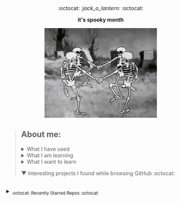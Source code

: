 <div align='center'> 
  :octocat: <i> :jack_o_lantern: </i> :octocat: 
  <p><b>it's spooky month</b></p>
  <img src="src/spookyscaryskeletons.gif"/>
</div>

> ## About me:
> 
> <details><summary>What I have used</summary>  <ul><li>HTML, CSS, JS, JQuery, Bootstrap, Node.js</li> <li>PHP, MySQL, PostgreSQL, XAMPP</li> <li>Unity, Blender</li> <li>Adobe XD, Adobe Illustrator</li> <li>Python, C, Java</li> <li>Google Cloud Platform</li></ul>
> </details>
> 
> <details><summary>What I am learning</summary> Creating a discord bot</details>
> 
> <details><summary>What I want to learn</summary> yaml, photoshop, ruby, angular, vue, typescript</details>
> 
> ▼ Interesting projects I found while browsing GitHub :octocat:
<!--to add: contact me at (linkedin?), my website, current projects, favourite projects-->




<!--leave this br for the auto generated content-->
<br>


<details><summary><sub>:octocat: Recently Starred Repos :octocat:</sub></summary><hr><i>
<b><a href ="https://github.com/PyGithub/PyGithub">PyGithub/PyGithub</a></b>: <sup>Python</sup><span><p>Typed interactions with the GitHub API v3</p></span>
<br>


<b><a href ="https://github.com/ryo-ma/github-profile-trophy">ryo-ma/github-profile-trophy</a></b>: <sup>TypeScript</sup><span><p>🏆 Add dynamically generated GitHub Stat Trophies  on your readme</p></span>
<br>


<b><a href ="https://github.com/qtile/qtile">qtile/qtile</a></b>: <sup>Python</sup><span><p>:cookie: A full-featured, hackable tiling window manager written and configured in Python</p></span>
<br>


<b><a href ="https://github.com/nuxt/nuxtjs.org">nuxt/nuxtjs.org</a></b>: <sup>Vue</sup><span><p>Nuxt Documentation Website</p></span>
<br>


<b><a href ="https://github.com/Dolibarr/dolibarr">Dolibarr/dolibarr</a></b>: <sup>PHP</sup><span><p>Dolibarr ERP CRM is a modern software package to manage your company or foundation activity (contacts, suppliers, invoices, orders, stocks, agenda, accounting, ...). It is open source software written in PHP and designed for small and medium businesses, foundations and freelancers. You can freely install, use and distribute it as a standalone application or as a web application to use it from every internet access and media.</p></span>
<br>


<b><a href ="https://github.com/geongeorge/i-hate-regex">geongeorge/i-hate-regex</a></b>: <sup>Vue</sup><span><p>The code for iHateregex.io 😈 - The Regex Cheat Sheet</p></span>
<br>


<b><a href ="https://github.com/eliutgon/buzz-notify">eliutgon/buzz-notify</a></b>: <sup>CSS</sup><span><p>✨ Small and Clean JavaScript Toast Notifications</p></span>
<br>


<b><a href ="https://github.com/maguowei/starred">maguowei/starred</a></b>: <sup>Python</sup><span><p>creating your own Awesome List by GitHub stars!</p></span>
<br>


<b><a href ="https://github.com/sdmg15/Best-websites-a-programmer-should-visit">sdmg15/Best-websites-a-programmer-should-visit</a></b>: <sup><br>No description provided :/<br></sup><span><p>:link: Some useful websites for programmers.</p></span>
<br>


<b><a href ="https://github.com/home-assistant/core">home-assistant/core</a></b>: <sup>Python</sup><span><p>:house_with_garden: Open source home automation that puts local control and privacy first.</p></span>
<br>


<b><a href ="https://github.com/moratelli/github-starred-repos">moratelli/github-starred-repos</a></b>: <sup>JavaScript</sup><span><p>A React Native App that shows a GitHub user's starred repositories</p></span>
<br>


<b><a href ="https://github.com/fluteds/starred">fluteds/starred</a></b>: <sup><br>No description provided :/<br></sup><span><p>⭐ All my starred repos in an awesome list format that automatically updates my stars, project descriptions and names daily via workflow!</p></span>
<br>


<b><a href ="https://github.com/refined-github/refined-github">refined-github/refined-github</a></b>: <sup>TypeScript</sup><span><p>:octocat: Browser extension that simplifies the GitHub interface and adds useful features</p></span>
<br>


<b><a href ="https://github.com/rjoydip/github-actions-automate">rjoydip/github-actions-automate</a></b>: <sup><br>No description provided :/<br></sup><span><p>Collection of github actions helps to automate GitHub CI/CD.</p></span>
<br>


<b><a href ="https://github.com/sdras/awesome-actions">sdras/awesome-actions</a></b>: <sup><br>No description provided :/<br></sup><span><p>A curated list of awesome actions to use on GitHub</p></span>
<br>


<b><a href ="https://github.com/pumpkin-py/pumpkin-py">pumpkin-py/pumpkin-py</a></b>: <sup>Python</sup><span><p><br>No description provided :/<br></p></span>
<br>


<b><a href ="https://github.com/owncast/owncast">owncast/owncast</a></b>: <sup>HTML</sup><span><p>Take control over your live stream video by running it yourself.  Streaming + chat out of the box.</p></span>
<br>


<b><a href ="https://github.com/JLambertazzo/ListExtender">JLambertazzo/ListExtender</a></b>: <sup>JavaScript</sup><span><p>A JavaScript library providing interactive lists</p></span>
<br>


<b><a href ="https://github.com/DefinitelyTyped/DefinitelyTyped">DefinitelyTyped/DefinitelyTyped</a></b>: <sup>TypeScript</sup><span><p>The repository for high quality TypeScript type definitions.</p></span>
<br>


<b><a href ="https://github.com/googleapis/google-api-php-client">googleapis/google-api-php-client</a></b>: <sup>PHP</sup><span><p>A PHP client library for accessing Google APIs</p></span>
<br>


<b><a href ="https://github.com/Brodevil/Alice">Brodevil/Alice</a></b>: <sup>Python</sup><span><p>A virtual desktop Assistant automates several things as best as he can. fun fact: He is male lol</p></span>
<br>


<b><a href ="https://github.com/oakmac/chessboardjs">oakmac/chessboardjs</a></b>: <sup>JavaScript</sup><span><p>JavaScript chessboard</p></span>
<br>


<b><a href ="https://github.com/benjaminsampica/benjaminsampica">benjaminsampica/benjaminsampica</a></b>: <sup>JavaScript</sup><span><p><br>No description provided :/<br></p></span>
<br>


<b><a href ="https://github.com/wasabeef/awesome-android-ui">wasabeef/awesome-android-ui</a></b>: <sup><br>No description provided :/<br></sup><span><p>A curated list of awesome Android UI/UX libraries</p></span>
<br>


<b><a href ="https://github.com/Hack-with-Github/Awesome-Hacking">Hack-with-Github/Awesome-Hacking</a></b>: <sup><br>No description provided :/<br></sup><span><p>A collection of various awesome lists for hackers, pentesters and security researchers</p></span>
<br>


<b><a href ="https://github.com/skelsec/COMP128">skelsec/COMP128</a></b>: <sup>Python</sup><span><p>initial commit</p></span>
<br>


<b><a href ="https://github.com/matyo91/matyo91">matyo91/matyo91</a></b>: <sup>Makefile</sup><span><p>Github Profil description</p></span>
<br>


<b><a href ="https://github.com/maizzle/maizzle">maizzle/maizzle</a></b>: <sup>HTML</sup><span><p>Quickly build HTML emails with Tailwind CSS.</p></span>
<br>


<b><a href ="https://github.com/browser-update/browser-update">browser-update/browser-update</a></b>: <sup>JavaScript</sup><span><p>Remind users to update their browser in an unobtrusive way</p></span>
<br>


<b><a href ="https://github.com/TeaInside/teavpn2">TeaInside/teavpn2</a></b>: <sup>C</sup><span><p>TeaVPN2 - An open source VPN Software (currently supported platform is only Linux).</p></span>
<br>


<b><a href ="https://github.com/odoo/odoo">odoo/odoo</a></b>: <sup>JavaScript</sup><span><p>Odoo. Open Source Apps To Grow Your Business.</p></span>
<br>


<b><a href ="https://github.com/JessicaLim8/JessicaLim8">JessicaLim8/JessicaLim8</a></b>: <sup>Ruby</sup><span><p>Profile ReadME! Join my community word cloud!</p></span>
<br>


<b><a href ="https://github.com/githubocto/repo-visualizer">githubocto/repo-visualizer</a></b>: <sup>JavaScript</sup><span><p><br>No description provided :/<br></p></span>
<br>


<b><a href ="https://github.com/TheCodingLama/Deep-Learning-based-Image-Spam-Detection">TheCodingLama/Deep-Learning-based-Image-Spam-Detection</a></b>: <sup>Jupyter Notebook</sup><span><p>In this work, Deep Learning based Image spam detection is implemented. Cost sensitive and Hybrid models are also implemented.</p></span>
<br>


<b><a href ="https://github.com/instabotai/instabotai">instabotai/instabotai</a></b>: <sup>Python</sup><span><p>Instagram AI bot with face detection. It works without instagram api, need only login and password. </p></span>
<br>


<b><a href ="https://github.com/arc298/instagram-scraper">arc298/instagram-scraper</a></b>: <sup>Python</sup><span><p>Scrapes an instagram user's photos and videos</p></span>
<br>


<b><a href ="https://github.com/alexkang/blue-chat">alexkang/blue-chat</a></b>: <sup>Java</sup><span><p>Bluetooth instant messaging app for Android</p></span>
<br>


<b><a href ="https://github.com/neurek88/Bionic-Boar">neurek88/Bionic-Boar</a></b>: <sup>C#</sup><span><p>Side scrolling run and gun game made with unity. </p></span>
<br>


<b><a href ="https://github.com/nette/tracy">nette/tracy</a></b>: <sup>PHP</sup><span><p>😎 Tracy: the addictive tool to ease debugging PHP code for cool developers. Friendly design, logging, profiler, advanced features like debugging AJAX calls or CLI support. You will love it.</p></span>
<br>


<b><a href ="https://github.com/hotsh/rstat.us">hotsh/rstat.us</a></b>: <sup>Ruby</sup><span><p>Simple microblogging network based on the ostatus protocol.</p></span>
<br>


<b><a href ="https://github.com/ging/social_stream">ging/social_stream</a></b>: <sup>Ruby</sup><span><p>A framework for building distributed social network websites</p></span>
<br>


<b><a href ="https://github.com/Coordinate-Cat/Coordinate-Cat">Coordinate-Cat/Coordinate-Cat</a></b>: <sup><br>No description provided :/<br></sup><span><p>Reload to refresh.</p></span>
<br>


<b><a href ="https://github.com/ari-hacks/command-line-cheat-sheet">ari-hacks/command-line-cheat-sheet</a></b>: <sup>Shell</sup><span><p>📝 A place to quickly lookup commands (bash, vim, git, AWS, Docker, Terraform, Ansible, kubectl)</p></span>
<br>


<b><a href ="https://github.com/baetyl/baetyl-cloud">baetyl/baetyl-cloud</a></b>: <sup>Go</sup><span><p>Remote management system of Baetyl instances</p></span>
<br>


<b><a href ="https://github.com/sindresorhus/sublime-autoprefixer">sindresorhus/sublime-autoprefixer</a></b>: <sup>Python</sup><span><p>Sublime plugin to prefix your CSS</p></span>
<br>


<b><a href ="https://github.com/totorojs/totoro">totorojs/totoro</a></b>: <sup>JavaScript</sup><span><p>A simple and stable cross-browser testing tool. 简单稳定的跨浏览器测试工具。</p></span>
<br>


<b><a href ="https://github.com/Sangarshanan/webscraping-and-analysis-of-medium-articles">Sangarshanan/webscraping-and-analysis-of-medium-articles</a></b>: <sup>Jupyter Notebook</sup><span><p>Scraping medium articles tagged under ML,DL and AI and performing Analysis </p></span>
<br>


<b><a href ="https://github.com/ankitwasankar/Fuzzy-keyword-search-over-encrypted-data-in-cloud-computing">ankitwasankar/Fuzzy-keyword-search-over-encrypted-data-in-cloud-computing</a></b>: <sup>PHP</sup><span><p>Fuzzy keyword search over encrypted data in cloud computing | PHP project</p></span>
<br>


<b><a href ="https://github.com/r3nanp/github-clone">r3nanp/github-clone</a></b>: <sup>TypeScript</sup><span><p>A clone of Github made with ReactJS. (I can't publish this project)</p></span>
<br>


<b><a href ="https://github.com/peremp/vue-light-gallery">peremp/vue-light-gallery</a></b>: <sup>Vue</sup><span><p>VueJS lightweight image gallery for both mobile and desktop browsers</p></span>
<br>


<b><a href ="https://github.com/RistBS/4xxBypasser">RistBS/4xxBypasser</a></b>: <sup>Python</sup><span><p>a tool to bypass negative HTTP status codes on the client side (4xx)</p></span>
<br>


<b><a href ="https://github.com/xiaoluoboding/xiaoluoboding">xiaoluoboding/xiaoluoboding</a></b>: <sup><br>No description provided :/<br></sup><span><p>My GitHub Profile. Before Fork it, Star it, Please. 😂</p></span>
<br>


<b><a href ="https://github.com/cdnjs/packages">cdnjs/packages</a></b>: <sup>Shell</sup><span><p>📦 Package configurations - The #1 free and open source CDN built to make life easier for developers.</p></span>
<br>


<b><a href ="https://github.com/michalsnik/aos">michalsnik/aos</a></b>: <sup>JavaScript</sup><span><p>Animate on scroll library</p></span>
<br>


<b><a href ="https://github.com/DoubleGremlin181/DoubleGremlin181">DoubleGremlin181/DoubleGremlin181</a></b>: <sup>Python</sup><span><p>Come play TicTacToe on my profile's README</p></span>
<br>


<b><a href ="https://github.com/jakewilliami/FaceDetection.jl">jakewilliami/FaceDetection.jl</a></b>: <sup>Julia</sup><span><p>A face detection algorithm using Viola-Jones' rapid object detection framework written in Julia</p></span>
<br>


<b><a href ="https://github.com/PlaThyme/PlaThyme">PlaThyme/PlaThyme</a></b>: <sup>JavaScript</sup><span><p>Game Hosting Site</p></span>
<br>


<b><a href ="https://github.com/mscoutermarsh/mscoutermarsh">mscoutermarsh/mscoutermarsh</a></b>: <sup>Ruby</sup><span><p>SECRETS!</p></span>
<br>


<b><a href ="https://github.com/lifeparticle/lifeparticle">lifeparticle/lifeparticle</a></b>: <sup>Python</sup><span><p>📠  A self-updating public profile for GitHub</p></span>
<br>


<b><a href ="https://github.com/peterthehan/peterthehan">peterthehan/peterthehan</a></b>: <sup><br>No description provided :/<br></sup><span><p><br>No description provided :/<br></p></span>
<br>


<b><a href ="https://github.com/copy/v86">copy/v86</a></b>: <sup>Rust</sup><span><p>x86 virtualization in your browser, recompiling x86 to wasm on the fly</p></span>
<br>


<b><a href ="https://github.com/Hello-World-Blog/Artificial-Intelligence">Hello-World-Blog/Artificial-Intelligence</a></b>: <sup>Jupyter Notebook</sup><span><p>Repo of AI related codes at https://learnai1.home.blog/</p></span>
<br>


<b><a href ="https://github.com/karankharecha/Big_Data_Algorithms">karankharecha/Big_Data_Algorithms</a></b>: <sup>HTML</sup><span><p>Implementation of big data algorithms (Association Mining, Classification, Prediction) from the scratch.</p></span>
<br>


<b><a href ="https://github.com/x4nth055/emotion-recognition-using-speech">x4nth055/emotion-recognition-using-speech</a></b>: <sup>Python</sup><span><p>Building and training Speech Emotion Recognizer that predicts human emotions using Python, Sci-kit learn and Keras</p></span>
<br>


<b><a href ="https://github.com/HydroxideX/Speech-Emotion-Recognition">HydroxideX/Speech-Emotion-Recognition</a></b>: <sup>MATLAB</sup><span><p><br>No description provided :/<br></p></span>
<br>


<b><a href ="https://github.com/chen0040/keras-audio">chen0040/keras-audio</a></b>: <sup>Python</sup><span><p>keras project for audio deep learning</p></span>
<br>


<b><a href ="https://github.com/JacobSamro/Compiler-Design-Lab">JacobSamro/Compiler-Design-Lab</a></b>: <sup>C</sup><span><p>Compiler Design Lab Programs</p></span>
<br>


<b><a href ="https://github.com/arturssmirnovs/github-profile-readme-generator">arturssmirnovs/github-profile-readme-generator</a></b>: <sup>JavaScript</sup><span><p>GitHub profile readme generator allows you to create nice and simple GitHub profile readme files that will be included in your profile previews.</p></span>
<br>


<b><a href ="https://github.com/mmphego/mmphego">mmphego/mmphego</a></b>: <sup>HTML</sup><span><p>Don't just fork it. Star it, please!</p></span>
<br>


<b><a href ="https://github.com/RoccoJay/Audio_to_Emotion">RoccoJay/Audio_to_Emotion</a></b>: <sup>Jupyter Notebook</sup><span><p>Classifying Audio to Emotion</p></span>
<br>


<b><a href ="https://github.com/AryaRajivChaloli/Audio-Emotion-Recognition">AryaRajivChaloli/Audio-Emotion-Recognition</a></b>: <sup>Jupyter Notebook</sup><span><p>By Team #LRHC💥</p></span>
<br>


<b><a href ="https://github.com/crhung/Voice-Emotion-Detector">crhung/Voice-Emotion-Detector</a></b>: <sup>Jupyter Notebook</sup><span><p>Voice Emotion Detector that detects emotion from audio speech using one dimensional CNNs (convolutional neural networks) using keras and tensorflow on Jupyter Notebook.</p></span>
<br>


<b><a href ="https://github.com/localtunnel/localtunnel">localtunnel/localtunnel</a></b>: <sup>JavaScript</sup><span><p>expose yourself</p></span>
<br>


<b><a href ="https://github.com/first-brick/landing-website">first-brick/landing-website</a></b>: <sup>CSS</sup><span><p>Portfolio website for the firm</p></span>
<br>


<b><a href ="https://github.com/hwang-taeha/withYou">hwang-taeha/withYou</a></b>: <sup>TypeScript</sup><span><p><br>No description provided :/<br></p></span>
<br>


<b><a href ="https://github.com/frappe/frappe">frappe/frappe</a></b>: <sup>Python</sup><span><p>Low code web framework for real world applications, in Python and Javascript</p></span>
<br>


<b><a href ="https://github.com/Niangao-Warren/Vue_Music">Niangao-Warren/Vue_Music</a></b>: <sup>JavaScript</sup><span><p>vue 音乐播放器源码，详情请看 readme</p></span>
<br>


<b><a href ="https://github.com/DedSecInside/ReFleX">DedSecInside/ReFleX</a></b>: <sup><br>No description provided :/<br></sup><span><p>ReFleX - Deep Image Recognition Bot</p></span>
<br>


<b><a href ="https://github.com/ABSphreak/readme-jokes">ABSphreak/readme-jokes</a></b>: <sup>JavaScript</sup><span><p>😄 Jokes for your GitHub READMEs</p></span>
<br>


<b><a href ="https://github.com/hanami/hanami.github.io">hanami/hanami.github.io</a></b>: <sup>HTML</sup><span><p>Hanami website</p></span>
<br>


<b><a href ="https://github.com/EmbarkStudios/opensource-website">EmbarkStudios/opensource-website</a></b>: <sup>HTML</sup><span><p>🌐 Hub for Embark's open source efforts</p></span>
<br>


<b><a href ="https://github.com/CoderBounty/coderbounty">CoderBounty/coderbounty</a></b>: <sup>HTML</sup><span><p>Coders Wanted! Get Your Bounty Today!</p></span>
<br>


<b><a href ="https://github.com/AllAlgorithms/c">AllAlgorithms/c</a></b>: <sup>C</sup><span><p>Implementation of All ▲lgorithms in C Programming Language</p></span>
<br>


<b><a href ="https://github.com/lhartikk/ArnoldC">lhartikk/ArnoldC</a></b>: <sup>Scala</sup><span><p>Arnold Schwarzenegger based programming language</p></span>
<br>


<b><a href ="https://github.com/FireFeathers06/Basic-C-Programming">FireFeathers06/Basic-C-Programming</a></b>: <sup>C</sup><span><p>Basic C programs </p></span>
<br>


<b><a href ="https://github.com/caburum/HacktoberfestPortfolio2019">caburum/HacktoberfestPortfolio2019</a></b>: <sup>CSS</sup><span><p>Help me make a portfolio for Hacktoberfest 2019!</p></span>
<br>


<b><a href ="https://github.com/moonstar-x/discord-music-24-7">moonstar-x/discord-music-24-7</a></b>: <sup>JavaScript</sup><span><p>A 24/7 music bot for Discord that pauses when nobody is listening.</p></span>
<br>


<b><a href ="https://github.com/Hiteke/Discord-gift-generator">Hiteke/Discord-gift-generator</a></b>: <sup>JavaScript</sup><span><p>Super cool generator :D</p></span>
<br>


<b><a href ="https://github.com/naman14/Timber">naman14/Timber</a></b>: <sup>Java</sup><span><p>Material Design Music Player</p></span>
<br>


<b><a href ="https://github.com/itaditya/trick-or-treat-game">itaditya/trick-or-treat-game</a></b>: <sup>JavaScript</sup><span><p>Play it for free here</p></span>
<br>


<b><a href ="https://github.com/f-klubben/stregsystemet">f-klubben/stregsystemet</a></b>: <sup>Python</sup><span><p>The very public stregsystem repo</p></span>
<br>


<b><a href ="https://github.com/Codeocracy/skeletorbot">Codeocracy/skeletorbot</a></b>: <sup>JavaScript</sup><span><p>A very spooky bot</p></span>
<br>


<b><a href ="https://github.com/jenkoian/hacktoberfest-checker">jenkoian/hacktoberfest-checker</a></b>: <sup>JavaScript</sup><span><p>🎃 Check how you're doing in hacktoberfest</p></span>
<br>


<b><a href ="https://github.com/chunloklo/tower-of-tears">chunloklo/tower-of-tears</a></b>: <sup>C#</sup><span><p>Tower of Tears</p></span>
<br>


<b><a href ="https://github.com/MarshmallowSpaghetti/GGJ_2018_Plan_B">MarshmallowSpaghetti/GGJ_2018_Plan_B</a></b>: <sup>C#</sup><span><p><br>No description provided :/<br></p></span>
<br>


<b><a href ="https://github.com/microsoft/ailab">microsoft/ailab</a></b>: <sup>C#</sup><span><p>Experience, Learn and Code the latest breakthrough innovations with Microsoft AI</p></span>
<br>


<b><a href ="https://github.com/gmarino2048/AGD_Project">gmarino2048/AGD_Project</a></b>: <sup>C#</sup><span><p>Hello All! Before contributing to this repository be sure to read the INTRODUCTION and CONTRIBUTING files. Thanks!</p></span>
<br>


<b><a href ="https://github.com/coderjolly/ipu-engineering-notes">coderjolly/ipu-engineering-notes</a></b>: <sup><br>No description provided :/<br></sup><span><p>This repository contains notes required by CSE/ IT students for IP University. They are managed in respective folders along with some relevant PDFs also.</p></span>
<br>


<b><a href ="https://github.com/LeagueSandbox/GameServer">LeagueSandbox/GameServer</a></b>: <sup>C#</sup><span><p>League Sandbox's Game Server</p></span>
<br>


<b><a href ="https://github.com/opsdroid/opsdroid">opsdroid/opsdroid</a></b>: <sup>Python</sup><span><p>🤖 An open source chat-ops bot framework</p></span>
<br>


<b><a href ="https://github.com/osmlab/editor-layer-index">osmlab/editor-layer-index</a></b>: <sup>JavaScript</sup><span><p>A unified layer index for OSM editors.</p></span>
<br>


<b><a href ="https://github.com/szabgab/awesome-for-non-programmers">szabgab/awesome-for-non-programmers</a></b>: <sup><br>No description provided :/<br></sup><span><p><br>No description provided :/<br></p></span>
<br>


<b><a href ="https://github.com/freeCodeCamp/how-to-contribute-to-open-source">freeCodeCamp/how-to-contribute-to-open-source</a></b>: <sup>Ruby</sup><span><p>A guide to contributing to open source</p></span>
<br>


<b><a href ="https://github.com/MunGell/awesome-for-beginners">MunGell/awesome-for-beginners</a></b>: <sup><br>No description provided :/<br></sup><span><p>A list of awesome beginners-friendly projects.</p></span>
<br>


<b><a href ="https://github.com/tholman/bsod.js">tholman/bsod.js</a></b>: <sup>JavaScript</sup><span><p>Blue screen of death for the web, because debugging shouldn't be easy.</p></span>
<br>


<b><a href ="https://github.com/AliceWonderland/hacktoberfest">AliceWonderland/hacktoberfest</a></b>: <sup>HTML</sup><span><p>Participate in Hacktoberfest by contributing to any Open Source project on GitHub! Here is a starter project for first time contributors. #hacktoberfest</p></span>
<br>


<b><a href ="https://github.com/AdamClarksCode/CalculusCoursework">AdamClarksCode/CalculusCoursework</a></b>: <sup>C#</sup><span><p>A C# program I wrote to brute force solve a piece of calculus coursework I was given. The coursework was to find the question that gave an answer of 1, where a straight line intercepted a parabola  in the positive quadrant. The area of 1 is the area between the parabola and the straight line. This program gives over 300 solutions, I only needed one for the coursework.</p></span>
<br>


</i></details>
